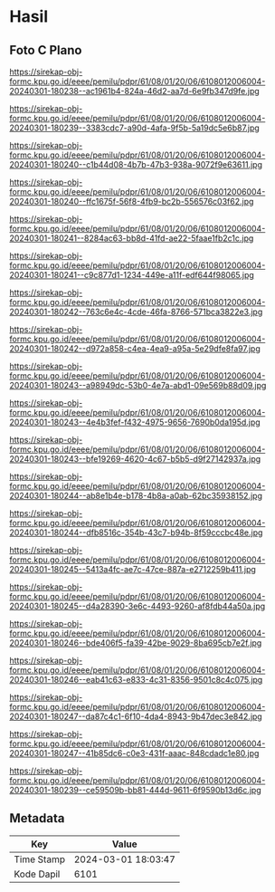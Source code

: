 # Hasil

## Foto C Plano

https://sirekap-obj-formc.kpu.go.id/eeee/pemilu/pdpr/61/08/01/20/06/6108012006004-20240301-180238--ac1961b4-824a-46d2-aa7d-6e9fb347d9fe.jpg

https://sirekap-obj-formc.kpu.go.id/eeee/pemilu/pdpr/61/08/01/20/06/6108012006004-20240301-180239--3383cdc7-a90d-4afa-9f5b-5a19dc5e6b87.jpg

https://sirekap-obj-formc.kpu.go.id/eeee/pemilu/pdpr/61/08/01/20/06/6108012006004-20240301-180240--c1b44d08-4b7b-47b3-938a-9072f9e63611.jpg

https://sirekap-obj-formc.kpu.go.id/eeee/pemilu/pdpr/61/08/01/20/06/6108012006004-20240301-180240--ffc1675f-56f8-4fb9-bc2b-556576c03f62.jpg

https://sirekap-obj-formc.kpu.go.id/eeee/pemilu/pdpr/61/08/01/20/06/6108012006004-20240301-180241--8284ac63-bb8d-41fd-ae22-5faae1fb2c1c.jpg

https://sirekap-obj-formc.kpu.go.id/eeee/pemilu/pdpr/61/08/01/20/06/6108012006004-20240301-180241--c9c877d1-1234-449e-a11f-edf644f98065.jpg

https://sirekap-obj-formc.kpu.go.id/eeee/pemilu/pdpr/61/08/01/20/06/6108012006004-20240301-180242--763c6e4c-4cde-46fa-8766-571bca3822e3.jpg

https://sirekap-obj-formc.kpu.go.id/eeee/pemilu/pdpr/61/08/01/20/06/6108012006004-20240301-180242--d972a858-c4ea-4ea9-a95a-5e29dfe8fa97.jpg

https://sirekap-obj-formc.kpu.go.id/eeee/pemilu/pdpr/61/08/01/20/06/6108012006004-20240301-180243--a98949dc-53b0-4e7a-abd1-09e569b88d09.jpg

https://sirekap-obj-formc.kpu.go.id/eeee/pemilu/pdpr/61/08/01/20/06/6108012006004-20240301-180243--4e4b3fef-f432-4975-9656-7690b0da195d.jpg

https://sirekap-obj-formc.kpu.go.id/eeee/pemilu/pdpr/61/08/01/20/06/6108012006004-20240301-180243--bfe19269-4620-4c67-b5b5-d9f27142937a.jpg

https://sirekap-obj-formc.kpu.go.id/eeee/pemilu/pdpr/61/08/01/20/06/6108012006004-20240301-180244--ab8e1b4e-b178-4b8a-a0ab-62bc35938152.jpg

https://sirekap-obj-formc.kpu.go.id/eeee/pemilu/pdpr/61/08/01/20/06/6108012006004-20240301-180244--dfb8516c-354b-43c7-b94b-8f59cccbc48e.jpg

https://sirekap-obj-formc.kpu.go.id/eeee/pemilu/pdpr/61/08/01/20/06/6108012006004-20240301-180245--5413a4fc-ae7c-47ce-887a-e2712259b411.jpg

https://sirekap-obj-formc.kpu.go.id/eeee/pemilu/pdpr/61/08/01/20/06/6108012006004-20240301-180245--d4a28390-3e6c-4493-9260-af8fdb44a50a.jpg

https://sirekap-obj-formc.kpu.go.id/eeee/pemilu/pdpr/61/08/01/20/06/6108012006004-20240301-180246--bde406f5-fa39-42be-9029-8ba695cb7e2f.jpg

https://sirekap-obj-formc.kpu.go.id/eeee/pemilu/pdpr/61/08/01/20/06/6108012006004-20240301-180246--eab41c63-e833-4c31-8356-9501c8c4c075.jpg

https://sirekap-obj-formc.kpu.go.id/eeee/pemilu/pdpr/61/08/01/20/06/6108012006004-20240301-180247--da87c4c1-6f10-4da4-8943-9b47dec3e842.jpg

https://sirekap-obj-formc.kpu.go.id/eeee/pemilu/pdpr/61/08/01/20/06/6108012006004-20240301-180247--41b85dc6-c0e3-431f-aaac-848cdadc1e80.jpg

https://sirekap-obj-formc.kpu.go.id/eeee/pemilu/pdpr/61/08/01/20/06/6108012006004-20240301-180239--ce59509b-bb81-444d-9611-6f9590b13d6c.jpg


## Metadata

| Key        | Value               |
| ---------- | ------------------- |
| Time Stamp | 2024-03-01 18:03:47 |
| Kode Dapil | 6101                |



